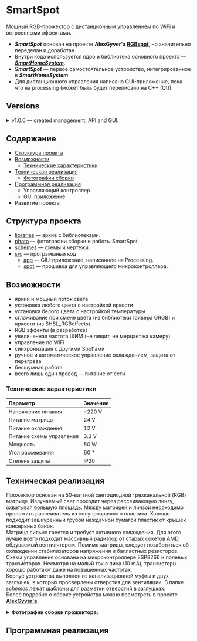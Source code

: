 # SmartSpot

Мощный RGB-прожектор с дистанционным управлением по WiFi и встроенными эффектами.</br>

- **_SmartSpot_** основан на проекте **AlexGyver'a [RGBspot](https://alexgyver.ru/rgbspot/)**, но значительно переделан и доработан.</br>
- Внутри кода используется ядро и библиотека основного проекта — **_[SmartHomeSystem](https://github.com/MrRyabena/SmartHomeSystem/tree/v1.2.0)_**.</br>
- **_SmartSpot_** — первое самостоятельное устройство, интегрированное в **_SmartHomeSystem_**.
- Для дистанционного управления написано GUI-приложение, пока что на processing (может быть будет переписано на C++ (Qt)).

<a id="versions"></a>

## Versions

<details><summary>v1.0.0 — created management, API and GUI.</summary>

</details>

## Содержание

- [Структура проекта](#structure)
- [Возможности](#features)
  - [Технические характеристики](#technical_specifications)
- [Техническая реализация](#technical_implementation)
  - [Фотографии сборки](#photo)
- [Программная реализация](#software_implementation)
  - Управляющий контроллер
  - GUI приложение
- Развитие проекта

<a id="structure"></a>

## Структура проекта

- [libraries](./libraries/) — архив с библиотеками.
- [photo](./photo/) — фотографии сборки и работы SmartSpot.
- [schemes](./schemes/) — схемы и чертежи.
- [src](./src/) — программный код
  - [app](./src/app/) — GIU-приложение, написанное на Processing.
  - [spot](./src/spot/) — прошивка для управляющего микроконтроллера.

<a id="features"></a>

## Возможности

- яркий и мощный поток света
- установка любого цвета с настройкой яркости
- установка белого цвета с настройкой температуры
- сглаживание при смене цвета (из библиотеки гайвера GRGB) и яркости (из SHSL_RGBeffects)
- RGB эффекты (в разработке)
- увеличенная частота ШИМ (не пищит, не мерцает на камеру)
- управление по WiFi
- синхронизация с другими Spot'ами
- ручное и автоматическое управление охлаждением, защита от перегрева
- бесшумная работа
- всего лишь один провод — питание от сети

<a id="technical_specifications"></a>

### Технические характеристики

|Параметр|Значение|
|:--|:--|
|Напряжение питания      |~220 V |
|Питание матрицы         |24 V  |
|Питание охлаждения      |12 V  |
|Питание схемы управления|3.3 V |
|Мощность                |50 W  |
|Угол рассеивания        |60 *  |
|Степень защиты          |IP20  |

<a id="technical_implementation"></a>

## Техническая реализация

Прожектор основан на 50-ваттной светодиодной трехканальной (RGB) матрице. Излучаемый свет проходит через рассеивающую линзу, охватывая большую площадь. Между матрицей и линзой необходимо проложить рассеиватель из полупрозрачного пластика. Хорошо подходит зашкуренный грубой наждачной бумагой пластик от крышек консервных банок.</br>
Матрица сильно греется и требует активного охлаждения. Для этого лучше всего подходит массивный радиатор от старых сокетов AMD, обдуваемый вентилятором. Помимо матрицы, следует позаботиться об охлаждении стабилизаторов напряжения и балластных резисторов.</br>
Схема управления основана на микроконтроллере ESP8266 и полевых транзисторах. Несмотря на малый ток с пина (10 mA), транзисторы хорошо работают даже на повышенных частотах.</br>
Корпус устройства выполнен из канализационной муфты и двух заглушек, в которых просверлены отверстия для вентиляции. В папке _[schemes](./schemes/)_ лежат шаблоны для разметки отверстий в заглушках.</br>
Более подробно о сборке устройства можно посмотреть в проекте **[AlexGyver'a](https://alexgyver.ru/rgbspot/)**.</br>

<a id="photo"></a>

<details><summary><b>Фотографии сборки прожектора:</b></summary>

<p float="left">

<img src="./photo/DSC_2777L.jpg" width="33%" />
<img src="./photo/DSC_2797L.jpg" width="33%" />
<img src="./photo/DSC_2787L.jpg" width="33%" />
<img src="./photo/DSC_2790L.jpg" width="33%" />
<img src="./photo/DSC_2803L.jpg" width="33%" />
<img src="./photo/DSC_2805L.jpg" width="33%" />
<img src="./photo/DSC_2812L.jpg" width="33%" />
<img src="./photo/DSC_2814L.jpg" width="33%" />
<img src="./photo/DSC_2815L.jpg" width="33%" />
<img src="./photo/DSC_2818L.jpg" width="33%" />
<img src="./photo/DSC_2820L.jpg" width="33%" />
<img src="./photo/DSC_2830L.jpg" width="33%" />

</p>
</details>

<a id="software_implementation"></a>

## Программная реализация
